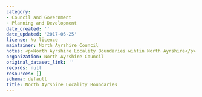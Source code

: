 ```yaml
---
category:
- Council and Government
- Planning and Development
date_created: ''
date_updated: '2017-05-25'
license: No licence
maintainer: North Ayrshire Council
notes: <p>North Ayrshire Locality Boundaries wihtin North Ayrshire</p>
organization: North Ayrshire Council
original_dataset_link: ''
records: null
resources: []
schema: default
title: North Ayrshire Locality Boundaries
---
```

